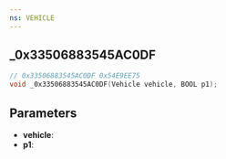 ```yaml
---
ns: VEHICLE
---
```

## _0x33506883545AC0DF

```c
// 0x33506883545AC0DF 0x54E9EE75
void _0x33506883545AC0DF(Vehicle vehicle, BOOL p1);
```


## Parameters
* **vehicle**: 
* **p1**: 

